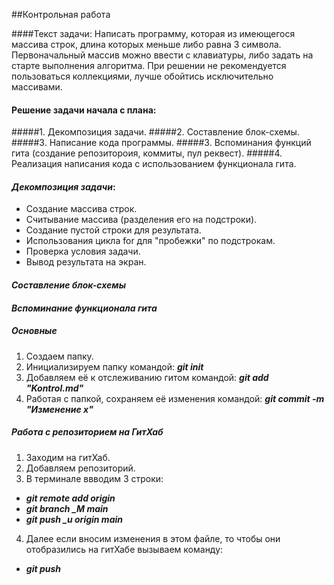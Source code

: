 ##Контрольная работа

####Текст задачи: Написать программу, которая из имеющегося массива строк, длина которых меньше либо равна 3 символа. Первоначальный массив можно ввести с клавиатуры, либо задать на старте выполнения алгоритма. При решении не рекомендуется пользоваться коллекциями, лучше обойтись исключительно массивами.

#### Решение задачи начала с плана:
#####1. Декомпозиция задачи.
#####2. Составление блок-схемы.
#####3. Написание кода программы.
#####3. Вспоминания функций гита (создание репозитороия, коммиты, пул реквест).
#####4. Реализация написания кода с использованием функционала гита.

#### *Декомпозиция задачи*:
* Создание массива строк.
* Считывание массива (разделения его на подстроки).
* Создание пустой строки для результата.
* Использования цикла for для "пробежки" по подстрокам.
* Проверка условия задачи.
* Вывод результата на экран.

#### *Составление блок-схемы*


#### *Вспоминание функционала гита*
##### Основные
1. Создаем папку.
2. Инициализируем папку командой: _**git init**_
3. Добавляем её к отслеживанию гитом командой: _**git add "Kontrol.md"**_
4. Работая с папкой, сохраняем её изменения командой: _**git commit -m "Изменение x"**_

##### Работа с репозиторием на ГитХаб

1. Заходим на гитХаб.
2. Добавляем репозиторий.
3. В терминале ввводим 3 строки:
* _**git remote add origin**_
* _**git branch _M main**_
* _**git push _u origin main**_

4. Далее если вносим изменения в этом файле, то чтобы они отобразились на гитХабе вызываем команду:
* _**git push**_
